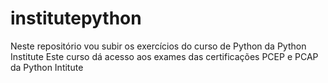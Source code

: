 # institutepython
Neste repositório vou subir os exercícios do curso de Python da Python Institute
Este curso dá acesso aos exames das certificações PCEP e PCAP da Python Intitute
